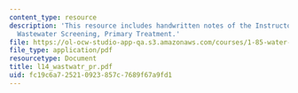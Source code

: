 ```yaml
---
content_type: resource
description: 'This resource includes handwritten notes of the Instructor on the topic:
  Wastewater Screening, Primary Treatment.'
file: https://ol-ocw-studio-app-qa.s3.amazonaws.com/courses/1-85-water-and-wastewater-treatment-engineering-spring-2006/fc19c6a725210923857c7689f67a9fd1_l14_wastwatr_pr.pdf
file_type: application/pdf
resourcetype: Document
title: l14_wastwatr_pr.pdf
uid: fc19c6a7-2521-0923-857c-7689f67a9fd1
---
```

